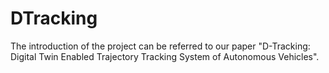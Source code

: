 # DTracking
The introduction of the project can be referred to our paper "D-Tracking: Digital Twin Enabled Trajectory Tracking System of Autonomous Vehicles".
